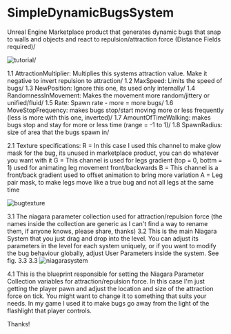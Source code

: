 # SimpleDynamicBugsSystem
Unreal Engine Marketplace product that generates dynamic bugs that snap to walls and objects and react to repulsion/attraction force (Distance Fields required)/

![tutorial](https://github.com/faxcorp/SimpleDynamicBugsSystem/assets/37246339/a56f6af9-51f9-43b7-9f92-56bb93852075)/

1.1 AttractionMultiplier: Multiplies this systems attraction value. Make it negative to invert repulsion to attraction/
1.2 MaxSpeed: Limits the speed of bugs/
1.3 NewPosition: Ignore this one, its used only internally/
1.4 RandomnessInMovement: Makes the movement more random/jittery or unified/fluid/
1.5 Rate: Spawn rate - more = more bugs/
1.6 MoveStopFrequency: makes bugs stop/start moving more or less frequently (less is more with this one, inverted)/
1.7 AmountOfTimeWalking: makes bugs stop and stay for more or less time (range = -1 to 1)/
1.8 SpawnRadius: size of area that the bugs spawn in/

2.1 Texture specifications:
  R = In this case I used this channel to make glow mask for the bug, its unused in marketplace product, you can do whatever you want with it
  G = This channel is used for legs gradient (top = 0, bottm = 1) used for animating leg movement front/backwards
  B = This channel is a front/back gradient used to offset animation to bring more variation
  A = Leg pair mask, to make legs move like a true bug and not all legs at the same time

![bugtexture](https://github.com/faxcorp/SimpleDynamicBugsSystem/assets/37246339/70edf1ef-5111-413d-a2b8-8a03f11781f9)

3.1 The niagara parameter collection used for attraction/repulsion force (the names inside the collection are generic as I can't find a way to rename them, if anyone knows, please share, thanks)
3.2 This is the main Niagara System that you just drag and drop into the level. You can adjust its parameters in the level for each system uniquely, or if you want to modify the bug behaviour globally, adjust User Parameters inside the system. See fig. 3.3
3.3 ![niagarasystem](https://github.com/faxcorp/SimpleDynamicBugsSystem/assets/37246339/06cf8955-9fc8-40f3-b11f-7b2e58b959fd)

4.1 This is the blueprint responsible for setting the Niagara Parameter Collection variables for attraction/repulsion force. In this case I'm just getting the player pawn and adjust the location and size of the attraction force on tick. You might want to change it to something that suits your needs. In my game I used it to make bugs go away from the light of the flashlight that player controls.

Thanks!
